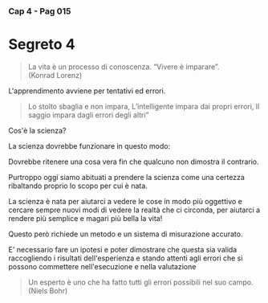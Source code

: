 ### Cap 4 - Pag 015

# Segreto 4

> La vita è un processo di conoscenza. “Vivere è imparare”.  
> (Konrad Lorenz)

L'apprendimento avviene per tentativi ed errori.

> Lo stolto sbaglia e non impara,
> L’intelligente impara dai propri errori,
> Il saggio impara dagli errori degli altri”

Cos'è la scienza? 

La scienza dovrebbe funzionare in questo modo:

Dovrebbe ritenere una cosa vera fin che qualcuno non dimostra il contrario.

Purtroppo oggi siamo abituati a prendere la scienza come una certezza ribaltando proprio lo scopo per cui è nata.

La scienza è nata per aiutarci a vedere le cose in modo più oggettivo e cercare sempre nuovi modi di vedere la realtà che ci circonda, per aiutarci a rendere più semplice e magari più bella la vita!

Questo però richiede un metodo e un sistema di misurazione accurato. 

E' necessario fare un ipotesi e poter dimostrare che questa sia valida raccogliendo i risultati dell'esperienza e stando attenti agli errori che si possono commettere nell'esecuzione e nella valutazione


> Un esperto è uno che ha fatto tutti gli errori possibili nel suo campo.  
> (Niels Bohr)



<!--stackedit_data:
eyJoaXN0b3J5IjpbMTc3NjcxMTgyMF19
-->
